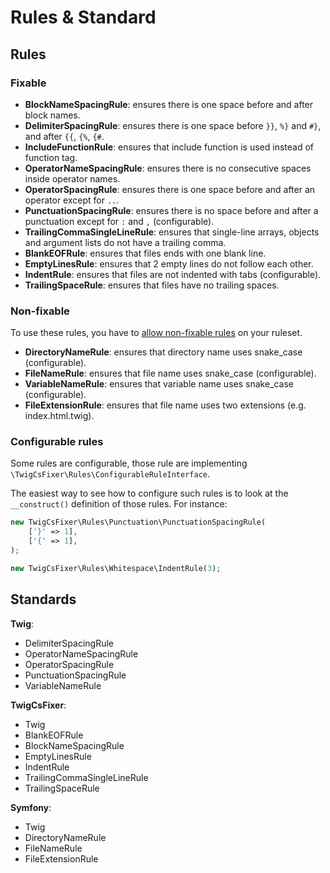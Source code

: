 # Rules & Standard

## Rules

### Fixable

- **BlockNameSpacingRule**: ensures there is one space before and after block names.
- **DelimiterSpacingRule**: ensures there is one space before `}}`, `%}` and `#}`, and after `{{`, `{%`, `{#`.
- **IncludeFunctionRule**: ensures that include function is used instead of function tag.
- **OperatorNameSpacingRule**: ensures there is no consecutive spaces inside operator names.
- **OperatorSpacingRule**: ensures there is one space before and after an operator except for `..`.
- **PunctuationSpacingRule**: ensures there is no space before and after a punctuation except for `:` and `,` (configurable).
- **TrailingCommaSingleLineRule**: ensures that single-line arrays, objects and argument lists do not have a trailing comma.
- **BlankEOFRule**: ensures that files ends with one blank line.
- **EmptyLinesRule**: ensures that 2 empty lines do not follow each other.
- **IndentRule**: ensures that files are not indented with tabs (configurable).
- **TrailingSpaceRule**: ensures that files have no trailing spaces.

### Non-fixable

To use these rules, you have to [allow non-fixable rules](configuration.md#non-fixable-rules) on your ruleset.

- **DirectoryNameRule**: ensures that directory name uses snake_case (configurable).
- **FileNameRule**: ensures that file name uses snake_case (configurable).
- **VariableNameRule**: ensures that variable name uses snake_case (configurable).
- **FileExtensionRule**: ensures that file name uses two extensions (e.g. index.html.twig).

### Configurable rules

Some rules are configurable, those rule are implementing `\TwigCsFixer\Rules\ConfigurableRuleInterface`.

The easiest way to see how to configure such rules is to look at the `__construct()` definition
of those rules. For instance:
```php
new TwigCsFixer\Rules\Punctuation\PunctuationSpacingRule(
    ['}' => 1],
    ['{' => 1],
);

new TwigCsFixer\Rules\Whitespace\IndentRule(3);
```

## Standards

**Twig**:
- DelimiterSpacingRule
- OperatorNameSpacingRule
- OperatorSpacingRule
- PunctuationSpacingRule
- VariableNameRule

**TwigCsFixer**:
- Twig
- BlankEOFRule
- BlockNameSpacingRule
- EmptyLinesRule
- IndentRule
- TrailingCommaSingleLineRule
- TrailingSpaceRule

**Symfony**:
- Twig
- DirectoryNameRule
- FileNameRule
- FileExtensionRule
